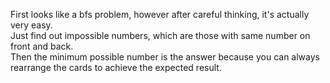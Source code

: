 First looks like a bfs problem, however after careful thinking, it's actually very easy.\
Just find out impossible numbers, which are those with same number on front and back.\
Then the minimum possible number is the answer because you can always rearrange the cards to achieve the expected result.
